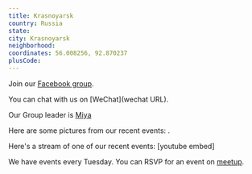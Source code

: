 ```yaml
---
title: Krasnoyarsk
country: Russia
state: 
city: Krasnoyarsk
neighborhood: 
coordinates: 56.008256, 92.870237
plusCode:
---
```

Join our [Facebook group](https://www.facebook.com/groups/free.code.camp.krasnoyarsk).

You can chat with us on [WeChat](wechat URL).

Our Group leader is [Miya](freecodecamp.org/miya)

Here are some pictures from our recent events:
![]().

Here's a stream of one of our recent events:
[youtube embed]

We have events every Tuesday. You can RSVP for an event on [meetup](meetupurl).
